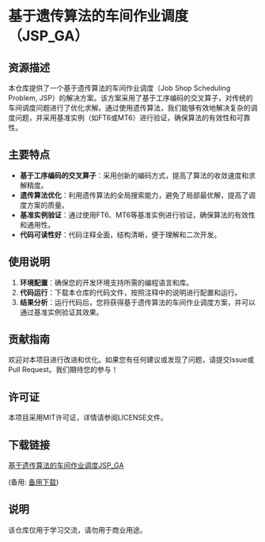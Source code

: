 # 基于遗传算法的车间作业调度（JSP_GA）

## 资源描述

本仓库提供了一个基于遗传算法的车间作业调度（Job Shop Scheduling Problem, JSP）的解决方案。该方案采用了基于工序编码的交叉算子，对传统的车间调度问题进行了优化求解。通过使用遗传算法，我们能够有效地解决复杂的调度问题，并采用基准实例（如FT6或MT6）进行验证，确保算法的有效性和可靠性。

## 主要特点

- **基于工序编码的交叉算子**：采用创新的编码方式，提高了算法的收敛速度和求解精度。
- **遗传算法优化**：利用遗传算法的全局搜索能力，避免了局部最优解，提高了调度方案的质量。
- **基准实例验证**：通过使用FT6、MT6等基准实例进行验证，确保算法的有效性和通用性。
- **代码可读性好**：代码注释全面，结构清晰，便于理解和二次开发。

## 使用说明

1. **环境配置**：确保您的开发环境支持所需的编程语言和库。
2. **代码运行**：下载本仓库的代码文件，按照注释中的说明进行配置和运行。
3. **结果分析**：运行代码后，您将获得基于遗传算法的车间作业调度方案，并可以通过基准实例验证其效果。

## 贡献指南

欢迎对本项目进行改进和优化。如果您有任何建议或发现了问题，请提交Issue或Pull Request。我们期待您的参与！

## 许可证

本项目采用MIT许可证，详情请参阅LICENSE文件。

## 下载链接
[基于遗传算法的车间作业调度JSP_GA](https://pan.quark.cn/s/62a2769118b6) 

(备用: [备用下载](https://pan.baidu.com/s/1Xk_7NUa3eFU7fP0dkTRIHg?pwd=1234))

## 说明

该仓库仅用于学习交流，请勿用于商业用途。
